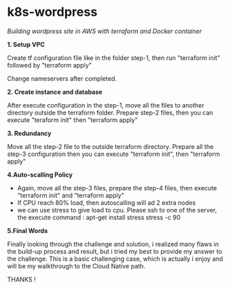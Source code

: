 # k8s-wordpress

_Building wordpress site in AWS with terraform and Docker container_


**1. Setup VPC**

Create tf configuration file like in the folder step-1, then run "terraform init" followed by "terraform apply"

Change nameservers after completed.

**2. Create instance and database**

After execute configuration in the step-1, move all the files to another directory outside the terraform folder. Prepare step-2 files, then you can execute "teraform init" then "terraform apply"

**3. Redundancy**

Move all the step-2 file to the outside terraform directory. Prepare all the step-3 configuration then you can execute "terraform init", then "terraform apply"

**4.Auto-scalling Policy**

- Again, move all the step-3 files, prepare the step-4 files, then execute "terraform init" and "terraform apply"
- If CPU reach 80% load, then autoscalling will ad 2 extra nodes
- we can use stress to give load to cpu. Please ssh to one of the server, the execute
  command : apt-get install stress
            stress -c 90
            
 **5.Final Words**
 
 Finally looking through the challenge and solution, i realized many flaws in the build-up process and result, but i tried my best to provide my answer to the challenge. This is a basic challenging case, which is actually i enjoy and will be my walkthrough to the Cloud Native path.
 
THANKS !
